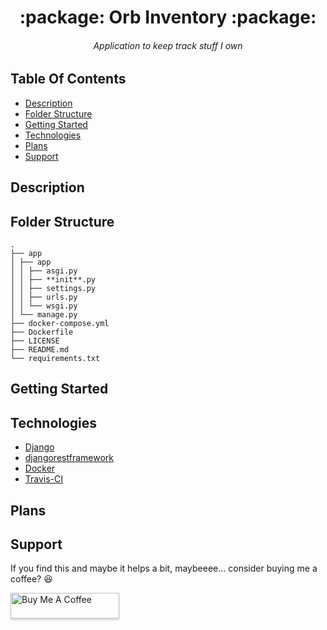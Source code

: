 <h1 align="center">:package: Orb Inventory :package:</h1>
<h6 align="center">Application to keep track stuff I own</h6>

## Table Of Contents

-   [Description](#description)
-   [Folder Structure](#folder-structure)
-   [Getting Started](#getting-started)
-   [Technologies](#technologies)
-   [Plans](#plans)
-   [Support](#support)

## Description

## Folder Structure

```
.
├── app
│ ├── app
│ │ ├── asgi.py
│ │ ├── **init**.py
│ │ ├── settings.py
│ │ ├── urls.py
│ │ └── wsgi.py
│ └── manage.py
├── docker-compose.yml
├── Dockerfile
├── LICENSE
├── README.md
└── requirements.txt
```

## Getting Started

## Technologies

-   [Django](https://pypi.org/project/Django/)
-   [djangorestframework](https://pypi.org/project/djangorestframework/)
-   [Docker](https://www.docker.com/)
-   [Travis-CI](https://travis-ci.org/)

## Plans

## Support

If you find this and maybe it helps a bit, maybeeee... consider buying me a coffee? :laughing:

<a href="https://www.buymeacoffee.com/haywooddjohnson" target="_blank"><img src="https://www.buymeacoffee.com/assets/img/custom_images/orange_img.png" alt="Buy Me A Coffee" style="height: 41px !important;width: 174px !important;box-shadow: 0px 3px 2px 0px rgba(190, 190, 190, 0.5) !important;-webkit-box-shadow: 0px 3px 2px 0px rgba(190, 190, 190, 0.5) !important;" ></a>

